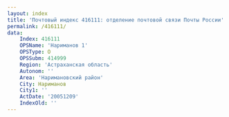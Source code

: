 ```yaml
---
layout: index
title: 'Почтовый индекс 416111: отделение почтовой связи Почты России'
permalink: /416111/
data:
    Index: 416111
    OPSName: 'Нариманов 1'
    OPSType: О
    OPSSubm: 414999
    Region: 'Астраханская область'
    Autonom: ''
    Area: 'Наримановский район'
    City: Нариманов
    City1: ''
    ActDate: '20051209'
    IndexOld: ''
---
```

